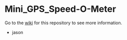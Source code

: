 # Mini_GPS_Speed-O-Meter

Go to the [wiki](https://github.com/ProckNation/Mini_GPS_Speed-O-Meter/wiki) for this repository to see more information.

- jason
